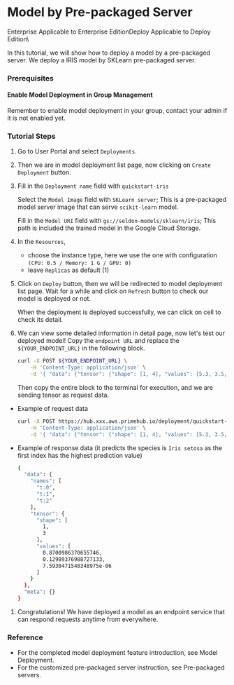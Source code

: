 # Model by Pre-packaged Server

Enterprise Applicable to Enterprise EditionDeploy Applicable to Deploy Edition\


In this tutorial, we will show how to deploy a model by a pre-packaged server. We deploy a IRIS model by SKLearn pre-packaged server.

### Prerequisites

#### Enable Model Deployment in Group Management

Remember to enable model deployment in your group, contact your admin if it is not enabled yet.&#x20;

### Tutorial Steps

1. Go to User Portal and select `Deployments`.
2. Then we are in model deployment list page, now clicking on `Create Deployment` button.
3.  Fill in the `Deployment name` field with `quickstart-iris`

    Select the `Model Image` field with `SKLearn server`; This is a pre-packaged model server image that can serve `scikit-learn` model.&#x20;

    Fill in the `Model URI` field with `gs://seldon-models/sklearn/iris`; This path is included the trained model in the Google Cloud Storage.&#x20;
4. In the `Resources`,
   * choose the instance type, here we use the one with configuration `(CPU: 0.5 / Memory: 1 G / GPU: 0)`
   * leave `Replicas` as default (1)&#x20;
5.  Click on `Deploy` button, then we will be redirected to model deployment list page. Wait for a while and click on `Refresh` button to check our model is deployed or not.&#x20;

    When the deployment is deployed successfully, we can click on cell to check its detail.
6.  We can view some detailed information in detail page, now let's test our deployed model! Copy the `endpoint URL` and replace the `${YOUR_ENDPOINT_URL}` in the following block.

    ```bash
    curl -X POST ${YOUR_ENDPOINT_URL} \
        -H 'Content-Type: application/json' \
        -d '{ "data": {"tensor": {"shape": [1, 4], "values": [5.3, 3.5, 1.4, 0.2]}} }'
    ```

    Then copy the entire block to the terminal for execution, and we are sending tensor as request data.

*   Example of request data

    ```bash
    curl -X POST https://hub.xxx.aws.primehub.io/deployment/quickstart-iris-xxx/api/v1.0/predictions \
        -H 'Content-Type: application/json' \
        -d '{ "data": {"tensor": {"shape": [1, 4], "values": [5.3, 3.5, 1.4, 0.2]}} }'
    ```
*   Example of response data (it predicts the species is `Iris setosa` as the first index has the highest prediction value)

    ```bash
    {
      "data": {
        "names": [
          "t:0",
          "t:1",
          "t:2"
        ],
        "tensor": {
          "shape": [
            1,
            3
          ],
          "values": [
            0.8700986370655746,
            0.12989376988727133,
            7.5930471540348975e-06
          ]
        }
      },
      "meta": {}
    }
    ```

1. Congratulations! We have deployed a model as an endpoint service that can respond requests anytime from everywhere.

### Reference

* For the completed model deployment feature introduction, see Model Deployment.
* For the customized pre-packaged server instruction, see Pre-packaged servers.
